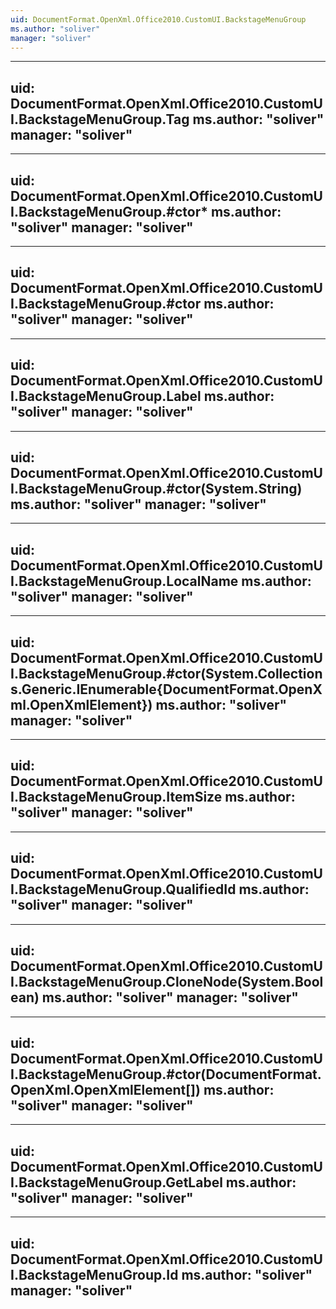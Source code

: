 ```yaml
---
uid: DocumentFormat.OpenXml.Office2010.CustomUI.BackstageMenuGroup
ms.author: "soliver"
manager: "soliver"
---
```


---
uid: DocumentFormat.OpenXml.Office2010.CustomUI.BackstageMenuGroup.Tag
ms.author: "soliver"
manager: "soliver"
---

---
uid: DocumentFormat.OpenXml.Office2010.CustomUI.BackstageMenuGroup.#ctor*
ms.author: "soliver"
manager: "soliver"
---

---
uid: DocumentFormat.OpenXml.Office2010.CustomUI.BackstageMenuGroup.#ctor
ms.author: "soliver"
manager: "soliver"
---

---
uid: DocumentFormat.OpenXml.Office2010.CustomUI.BackstageMenuGroup.Label
ms.author: "soliver"
manager: "soliver"
---

---
uid: DocumentFormat.OpenXml.Office2010.CustomUI.BackstageMenuGroup.#ctor(System.String)
ms.author: "soliver"
manager: "soliver"
---

---
uid: DocumentFormat.OpenXml.Office2010.CustomUI.BackstageMenuGroup.LocalName
ms.author: "soliver"
manager: "soliver"
---

---
uid: DocumentFormat.OpenXml.Office2010.CustomUI.BackstageMenuGroup.#ctor(System.Collections.Generic.IEnumerable{DocumentFormat.OpenXml.OpenXmlElement})
ms.author: "soliver"
manager: "soliver"
---

---
uid: DocumentFormat.OpenXml.Office2010.CustomUI.BackstageMenuGroup.ItemSize
ms.author: "soliver"
manager: "soliver"
---

---
uid: DocumentFormat.OpenXml.Office2010.CustomUI.BackstageMenuGroup.QualifiedId
ms.author: "soliver"
manager: "soliver"
---

---
uid: DocumentFormat.OpenXml.Office2010.CustomUI.BackstageMenuGroup.CloneNode(System.Boolean)
ms.author: "soliver"
manager: "soliver"
---

---
uid: DocumentFormat.OpenXml.Office2010.CustomUI.BackstageMenuGroup.#ctor(DocumentFormat.OpenXml.OpenXmlElement[])
ms.author: "soliver"
manager: "soliver"
---

---
uid: DocumentFormat.OpenXml.Office2010.CustomUI.BackstageMenuGroup.GetLabel
ms.author: "soliver"
manager: "soliver"
---

---
uid: DocumentFormat.OpenXml.Office2010.CustomUI.BackstageMenuGroup.Id
ms.author: "soliver"
manager: "soliver"
---
